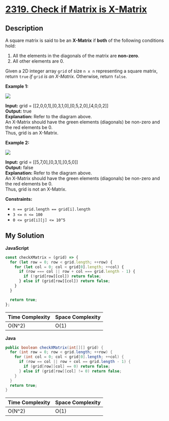 # [2319. Check if Matrix is X-Matrix](https://leetcode.com/problems/check-if-matrix-is-x-matrix)

## Description

A square matrix is said to be an **X-Matrix** if **both** of the following conditions hold:

1.  All the elements in the diagonals of the matrix are **non-zero**.
2.  All other elements are 0.

Given a 2D integer array `grid` of size `n x n` representing a square matrix, return `true` _if_ `grid` _is an X-Matrix_. Otherwise, return `false`.

**Example 1:**

![](https://assets.leetcode.com/uploads/2022/05/03/ex1.jpg)

**Input:** grid = \[\[2,0,0,1\],\[0,3,1,0\],\[0,5,2,0\],\[4,0,0,2\]\]  
**Output:** true  
**Explanation:** Refer to the diagram above.  
An X-Matrix should have the green elements (diagonals) be non-zero and the red elements be 0.  
Thus, grid is an X-Matrix.

**Example 2:**

![](https://assets.leetcode.com/uploads/2022/05/03/ex2.jpg)

**Input:** grid = \[\[5,7,0\],\[0,3,1\],\[0,5,0\]\]  
**Output:** false  
**Explanation:** Refer to the diagram above.  
An X-Matrix should have the green elements (diagonals) be non-zero and the red elements be 0.  
Thus, grid is not an X-Matrix.

**Constraints:**

- `n == grid.length == grid[i].length`
- `3 <= n <= 100`
- `0 <= grid[i][j] <= 10^5`

## My Solution

**JavaScript**

```js
const checkXMatrix = (grid) => {
  for (let row = 0; row < grid.length; ++row) {
    for (let col = 0; col < grid[0].length; ++col) {
      if (row === col || row + col === grid.length - 1) {
        if (!grid[row][col]) return false;
      } else if (grid[row][col]) return false;
    }
  }

  return true;
};
```

| Time Complexity | Space Complexity |
| --------------- | ---------------- |
| O(N^2)          | O(1)             |

**Java**

```java
public boolean checkXMatrix(int[][] grid) {
  for (int row = 0; row < grid.length; ++row) {
    for (int col = 0; col < grid[0].length; ++col) {
      if (row == col || row + col == grid.length - 1) {
        if (grid[row][col] == 0) return false;
      } else if (grid[row][col] != 0) return false;
    }
  }
  return true;
}
```

| Time Complexity | Space Complexity |
| --------------- | ---------------- |
| O(N^2)          | O(1)             |

